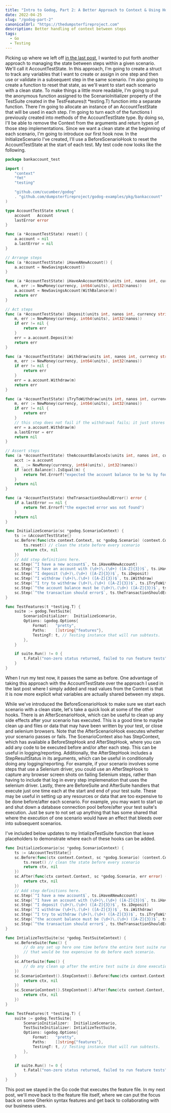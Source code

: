 ```yaml
---
title: "Intro to Godog, Part 2: A Better Approach to Context & Using Hooks"
date: 2022-04-25
slug: "/godog-part-2"
canonicalUrl: "https://thedumpsterfireproject.com"
description: Better handling of context between steps
tags:
  - Go
  - Testing
---
```

Picking up where we left off [in the last post](https://thedumpsterfireproject.com/godog-part-1), I wanted to put forth
another approach to managing the state between steps within a given scenario. We'll call it AccountTestState. In this approach, 
I'm going to create a struct to track any variables that I want to create or assign in one step and then use or validate in a 
subsequent step in the same scenario. I'm also going to create a function to reset that state, as we'll want to start each scenario 
with a clean state. To make things a little more readable, I'm going to pull the anonymous function assigned to the ScenarioInitializer 
property of the TestSuite created in the TestFeatures(t *testing.T) function into a separate function. There I'm going to allocate an instance
of an AccountTestState that will be used in each step.  I'm going to turn each of the functions I previously created into methods of the AccountTestState
type. By doing so, I'll be able to remove the Context from the arguments and return types of those step implementations. Since we want a clean
state at the beginning of each scenario, I'm going to introduce our first hook now. In the InitializeScenario I've created, I'll use a
BeforeScenarioHook to reset the AccountTestState at the start of each test. My test code now looks like the following.
```go
package bankaccount_test

import (
	"context"
	"fmt"
	"testing"

	"github.com/cucumber/godog"
	. "github.com/dumpsterfireproject/godog-examples/pkg/bankaccount"
)

type AccountTestState struct {
	account   Account
	lastError error
}

func (a *AccountTestState) reset() {
	a.account = nil
	a.lastError = nil
}

// Arrange steps
func (a *AccountTestState) iHaveANewAccount() {
	a.account = NewSavingsAccount()
}

func (a *AccountTestState) iHaveAnAccountWith(units int, nanos int, currency string) error {
	m, err := NewMoney(currency, int64(units), int32(nanos))
	a.account = NewSavingsAccount(WithBalance(m))
	return err
}

// Act steps
func (a *AccountTestState) iDeposit(units int, nanos int, currency string) error {
	m, err := NewMoney(currency, int64(units), int32(nanos))
	if err != nil {
		return err
	}
	err = a.account.Deposit(m)
	return err
}

func (a *AccountTestState) iWithdraw(units int, nanos int, currency string) error {
	m, err := NewMoney(currency, int64(units), int32(nanos))
	if err != nil {
		return err
	}
	err = a.account.Withdraw(m)
	return err
}

func (a *AccountTestState) iTryToWithdraw(units int, nanos int, currency string) error {
	m, err := NewMoney(currency, int64(units), int32(nanos))
	if err != nil {
		return err
	}
	// this step does not fail if the withdrawal fails; it just stores the error for later validation
	err = a.account.Withdraw(m)
	a.lastError = err
	return nil
}

// Assert steps
func (a *AccountTestState) theAccountBalanceIs(units int, nanos int, currency string) error {
	acct := a.account
	m, _ := NewMoney(currency, int64(units), int32(nanos))
	if !acct.Balance().IsEqual(m) {
		return fmt.Errorf("expected the account balance to be %s by found %s", m, acct.Balance())
	}
	return nil
}

func (a *AccountTestState) theTransactionShouldError() error {
	if a.lastError == nil {
		return fmt.Errorf("the expected error was not found")
	}
	return nil
}

func InitializeScenario(sc *godog.ScenarioContext) {
	ts := &AccountTestState{}
	sc.Before(func(ctx context.Context, sc *godog.Scenario) (context.Context, error) {
		ts.reset() // clean the state before every scenario
		return ctx, nil
	})
	// Add step definitions here.
	sc.Step(`^I have a new account$`, ts.iHaveANewAccount)
	sc.Step(`^I have an account with (\d+)\.(\d+) ([A-Z]{3})$`, ts.iHaveAnAccountWith)
	sc.Step(`^I deposit (\d+)\.(\d+) ([A-Z]{3})$`, ts.iDeposit)
	sc.Step(`^I withdraw (\d+)\.(\d+) ([A-Z]{3})$`, ts.iWithdraw)
	sc.Step(`^I try to withdraw (\d+)\.(\d+) ([A-Z]{3})$`, ts.iTryToWithdraw)
	sc.Step(`^the account balance must be (\d+)\.(\d+) ([A-Z]{3})$`, ts.theAccountBalanceIs)
	sc.Step(`^the transaction should error$`, ts.theTransactionShouldError)
}

func TestFeatures(t *testing.T) {
	suite := godog.TestSuite{
		ScenarioInitializer:  InitializeScenario,
		Options: &godog.Options{
			Format:   "pretty",
			Paths:    []string{"features"},
			TestingT: t, // Testing instance that will run subtests.
		},
	}

	if suite.Run() != 0 {
		t.Fatal("non-zero status returned, failed to run feature tests")
	}
}

```
When I run my test now, it passes the same as before. One advantage of taking this approach with the AccountTestState over the approach I used in the
last post where I simply added and read values from the Context is that it is now more explicit what variables are actually shared between my steps.

While we've introduced the BeforeScenarioHook to make sure we start each scenario with a clean state, let's take a quick look at some of the other hooks.
There is an AfterScenarioHook, which can be useful to clean up any side effects after your scenario has executed. This is a good time to maybe clean up
and files or data that may have been written by your test, or close and selenium browsers. Note that the AfterScenarioHook executes whether your scenario
passes or fails. The ScenarioContext also has StepContext, which has available a BeforeStepHook and AfterStepHook, where you can add any code to be executed
before and/or after each step. This can be useful in logging/reporting. Additionally, the AfterStepHook includes a StepResultStatus in its arguments, which
can be useful in conditionally doing any logging/reporting. For example, if your scenario involves some steps that use a Selenium driver, you could use an
AfterStepHook to capture any browser screen shots on failing Selenium steps, rather than having to include that log in every step implemenation that uses
the selenium driver.  Lastly, there are BeforeSuite and AfterSuite handlers that execute just one time each at the start and end of your test suite. These may
be useful in setting up any resources or data that are too expensive to be done before/after each scenario.  For example, you may want to start up and shut
down a database connection pool before/after your test suite's execution. Just be sure to not set up anything that has some shared that where the execution
of one scenario would have an effect that bleeds over into subsequent scenarios.

I've included below updates to my IntializeTestSuite function that leave placeholders to demonstrate where each of these hooks can be added.
```go
func InitializeScenario(sc *godog.ScenarioContext) {
	ts := &AccountTestState{}
	sc.Before(func(ctx context.Context, sc *godog.Scenario) (context.Context, error) {
		ts.reset() // clean the state before every scenario
		return ctx, nil
	})
	sc.After(func(ctx context.Context, sc *godog.Scenario, err error) (context.Context, error) {
		return ctx, nil
	})
	// Add step definitions here.
	sc.Step(`^I have a new account$`, ts.iHaveANewAccount)
	sc.Step(`^I have an account with (\d+)\.(\d+) ([A-Z]{3})$`, ts.iHaveAnAccountWith)
	sc.Step(`^I deposit (\d+)\.(\d+) ([A-Z]{3})$`, ts.iDeposit)
	sc.Step(`^I withdraw (\d+)\.(\d+) ([A-Z]{3})$`, ts.iWithdraw)
	sc.Step(`^I try to withdraw (\d+)\.(\d+) ([A-Z]{3})$`, ts.iTryToWithdraw)
	sc.Step(`^the account balance must be (\d+)\.(\d+) ([A-Z]{3})$`, ts.theAccountBalanceIs)
	sc.Step(`^the transaction should error$`, ts.theTransactionShouldError)
}

func IntializeTestSuite(sc *godog.TestSuiteContext) {
	sc.BeforeSuite(func() {
		// do any set up here one time before the entire test suite runs, e.g., create a database connection pool
		// that would be too expensive to do before each scenario.
	})
	sc.AfterSuite(func() {
		// do any clean up after the entire test suite is done executiong.
	})
	sc.ScenarioContext().StepContext().Before(func(ctx context.Context, st *godog.Step) (context.Context, error) {
		return ctx, nil
	})
	sc.ScenarioContext().StepContext().After(func(ctx context.Context, st *godog.Step, status godog.StepResultStatus, err error) (context.Context, error) {
		return ctx, nil
	})
}

func TestFeatures(t *testing.T) {
	suite := godog.TestSuite{
		ScenarioInitializer:  InitializeScenario,
		TestSuiteInitializer: IntializeTestSuite,
		Options: &godog.Options{
			Format:   "pretty",
			Paths:    []string{"features"},
			TestingT: t, // Testing instance that will run subtests.
		},
	}

	if suite.Run() != 0 {
		t.Fatal("non-zero status returned, failed to run feature tests")
	}
}
```

This post we stayed in the Go code that executes the feature file. In my next post, we'll move back to the feature file itself, where we can put the focus back
on some Gherkin syntax features and get back to collaborating with our business users.
